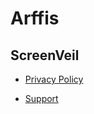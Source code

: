 # Arffis

## ScreenVeil
- [Privacy Policy](http://screenveil.arffis.com/privacy.html)

- [Support](http://screenveil.arffis.com//support.html)
